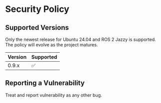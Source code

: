 # Security Policy

## Supported Versions

Only the newest release for Ubuntu 24.04 and ROS 2 Jazzy is supported. The policy will evolve as the project matures.

| Version | Supported          |
| ------- | ------------------ |
| 0.9.x   | :white_check_mark: |

## Reporting a Vulnerability

Treat and report vulnerability as any other bug.
